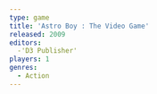 ```yaml
---
type: game
title: 'Astro Boy : The Video Game'
released: 2009
editors: 
  -'D3 Publisher'
players: 1
genres:
  - Action
---
```

